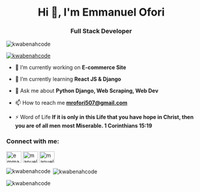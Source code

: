 <h1 align="center">Hi 👋, I'm Emmanuel Ofori</h1>
<h3 align="center">Full Stack Developer</h3>
<!-- <img align="right" width="400" alt="coding Gif" src="https://camo.githubusercontent.com/c1dcb74cc1c1835b1d716f5051499a2814c683c806b15f04b0eba492863703e9/68747470733a2f2f63646e2e6472696262626c652e636f6d2f75736572732f3733303730332f73637265656e73686f74732f363538313234332f6176656e746f2e676966" /> -->

<p align="left"> <img src="https://komarev.com/ghpvc/?username=kwabenahcode&label=Profile%20views&color=0e75b6&style=flat" alt="kwabenahcode" /> </p>

<p align="left"> <a href="https://github.com/ryo-ma/github-profile-trophy"><img src="https://github-profile-trophy.vercel.app/?username=kwabenahcode" alt="kwabenahcode" /></a> </p>

- 🔭 I’m currently working on **E-commerce Site**

- 🌱 I’m currently learning **React JS & Django**

- 💬 Ask me about **Python Django, Web Scraping, Web Dev**

- 📫 How to reach me **mrofori507@gmail.com**

- ⚡ Word of Life **If it is only in this Life that you have hope in Christ, then you are of all men most Miserable. 1 Corinthians 15:19**

<h3 align="left">Connect with me:</h3>
<p align="left">
<a href="https://fb.com/emmanuel ofori" target="blank"><img align="center" src="https://raw.githubusercontent.com/rahuldkjain/github-profile-readme-generator/master/src/images/icons/Social/facebook.svg" alt="emmanuel ofori" height="30" width="40" /></a>
<a href="https://instagram.com/manuel_khobi" target="blank"><img align="center" src="https://raw.githubusercontent.com/rahuldkjain/github-profile-readme-generator/master/src/images/icons/Social/instagram.svg" alt="manuel_khobi" height="30" width="40" /></a>
<a href="https://www.youtube.com/channel/UCnXN5Qsw6Re5WelWIC8nf1Q" target="blank"><img align="center" src="https://raw.githubusercontent.com/rahuldkjain/github-profile-readme-generator/master/src/images/icons/Social/youtube.svg" alt="manuel_khobi" height="30" width="40" /></a>
</p>



<p><img align="left" src="https://github-readme-stats.vercel.app/api/top-langs?username=kwabenahcode&show_icons=true&locale=en&layout=compact" alt="kwabenahcode" /></p>

<p>&nbsp;<img align="center" src="https://github-readme-stats.vercel.app/api?username=kwabenahcode&show_icons=true&locale=en" alt="kwabenahcode" /></p>

<p><img align="center" src="https://github-readme-streak-stats.herokuapp.com/?user=kwabenahcode&" alt="kwabenahcode" /></p>
